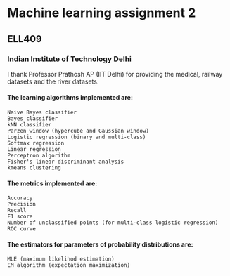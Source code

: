 # Machine learning assignment 2
## ELL409
### Indian Institute of Technology Delhi

I thank Professor Prathosh AP (IIT Delhi) for providing the medical, railway datasets and the river datasets.

#### The learning algorithms implemented are:
```
Naive Bayes classifier
Bayes classifier
kNN classifier
Parzen window (hypercube and Gaussian window)
Logistic regression (binary and multi-class)
Softmax regression
Linear regression
Perceptron algorithm
Fisher's linear discriminant analysis
kmeans clustering
```

#### The metrics implemented are:
```
Accuracy
Precision
Recall
F1 score
Number of unclassified points (for multi-class logistic regression)
ROC curve
```

#### The estimators for parameters of probability distributions are:
```
MLE (maximum likelihod estimation)
EM algorithm (expectation maximization)
```